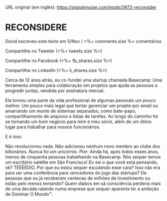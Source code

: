 URL original (em inglês): https://signalvnoise.com/posts/3972-reconsider

# RECONSIDERE

David escreveu este texto em 5/Nov / <%= comments.size %> comentários

Compartilhe no Tweeter (<%= tweets.size %>)

Compartilhe no Facebook (<%= fb_shares.size %>)

Compartilhe no LinkedIn (<%= li_shares.size %>)

Cerca de 12 anos atrás, eu co-fundei uma startup chamada Basecamp: Uma
ferramenta simples para colaboração em projetos que ajuda as pessoas a
progredir juntas, vendida por assinatura mensal.

Ela tornou uma parte da vida profissional de algumas pessoais um pouco melhor.
Um pouco mais legal que tentar gerenciar um projeto por email ou amarrando um
monte de sistemas separados, como bate-papo, compartilhamento de arquivos e
listas de tarefas. Ao longo do caminho foi se tornando um bom negócio para mim
e meu sócio, além de um ótimo lugar para trabalhar para nossos funcionários.

E é isso.

Não revolucionou nada. Não adicionou nenhum novo membro ao clube dos
bilionários. Nunca foi um unicórnio. Pior: Ainda há, após todos esses anos,
menos de cinquenta pessoas trabalhando na Basecamp. Nós sequer temos um
escritório satélite em São Francisco!
Eu sei o que você está pensando, ok? TÉÉÉÉDIO. Por que eu estou sequer escutando esse cara? Isso não era para ser uma conferência para vencedores do jogo das startups? De pessoas que ou já receberam centenas de milhões de investimento ou estão pelo menos tentando? Quem diabos em sã consciência perderia mais de uma decáda ralando numa empresa que sequer aparenta ter a ambição de Dominar O Mundo™.